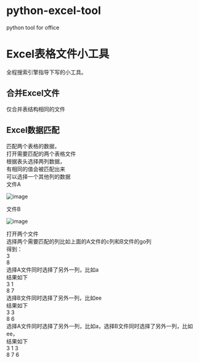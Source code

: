 # python-excel-tool
python tool for office
# Excel表格文件小工具
全程搜索引擎指导下写的小工具。
## 合并Excel文件
   仅合并表结构相同的文件
## Excel数据匹配
   匹配两个表格的数据，    
   打开需要匹配的两个表格文件    
   根据表头选择两列数据，    
   有相同的值会被匹配出来    
   可以选择一个其他列的数据    
   文件A   

![image](https://user-images.githubusercontent.com/121083401/208793977-91a499d8-9c07-4103-83f7-1403a83b5686.png)


   文件B

![image](https://user-images.githubusercontent.com/121083401/208794263-ca20ba1a-3042-412f-aba1-29093f9ee06a.png)

   打开两个文件   
     选择两个需要匹配的列比如上面的A文件的c列和B文件的go列   
     得到：   
     3   
     8   
     选择A文件同时选择了另外一列，比如a   
     结果如下   
     3  1   
     8  7   
     选择B文件同时选择了另外一列，比如ee   
     结果如下   
     3  3   
     8  6   
     选择A文件同时选择了另外一列，比如a，选择B文件同时选择了另外一列，比如ee，   
     结果如下   
     3  1  3   
     8  7  6   
